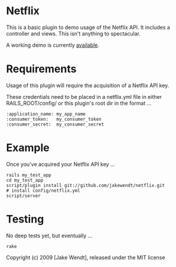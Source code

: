 Netflix
=======

This is a basic plugin to demo usage of the Netflix API.  It includes a controller and views.  This isn't anything to spectacular.

A working demo is currently [available](http://netflix.jakewendt.com).

Requirements
============

Usage of this plugin will require the acquisition of a Netflix API key.

These credentials need to be placed in a netflix.yml file in either RAILS_ROOT/config/ or this plugin's root dir in the format ...

    :application_name: my_app_name
    :consumer_token:   my_consumer_token
    :consumer_secret:  my_consumer_secret

Example
=======

Once you've acquired your Netflix API key ...

    rails my_test_app
    cd my_test_app
    script/plugin install git://github.com/jakewendt/netflix.git
    # install config/netflix.yml
    script/server

Testing
=======

No deep tests yet, but eventually ...

    rake

Copyright (c) 2009 [Jake Wendt], released under the MIT license
